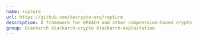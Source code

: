 ```yaml
---
name: rupture
url: https://github.com/decrypto-org/rupture
description: A framework for BREACH and other compression-based crypto attacks.
group: blackarch blackarch-crypto blackarch-exploitation
---
```


